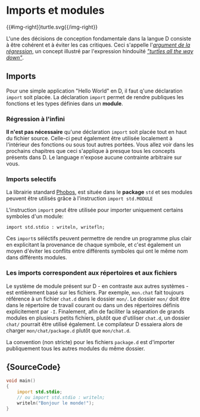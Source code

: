 # Imports et modules

{{#img-right}}turtle.svg{{/img-right}}

L'une des décisions de conception fondamentale dans la langue D consiste à être cohérent et à éviter les cas critiques. Ceci s'appelle l'[*argument de la régression*](https://fr.wikipedia.org/wiki/Argument_de_la_r%C3%A9gression), un concept illustré par l'expression hindouïté [*"turtles all the way down"*](https://en.wikipedia.org/wiki/Turtles_all_the_way_down).

## Imports

Pour une simple application "Hello World" en D, il faut q'une déclaration `import` soit placée. La déclaration `import` permet de rendre publiques les fonctions et les types définies dans un **module**.

### Régression à l'infini

**Il n'est pas nécessaire** qu'une déclaration `import` soit placée tout en haut du fichier source. Celle-ci peut également être utilisée localement à l'intérieur des fonctions ou sous tout autres portées. Vous allez voir dans les prochains chapitres que ceci s'applique à presque tous les concepts présents dans D. Le language n'expose aucune contrainte arbitraire sur vous. 

### Imports selectifs

La librairie standard [Phobos](https://dlang.org/phobos/), est située dans le **package** `std` et ses modules peuvent être utilisés grâce à l'instruction `import std.MODULE`

L'instruction `import` peut être utilisée pour importer uniquement certains symboles d'un module:

    import std.stdio : writeln, writefln;

Ces `import`s séléctifs peuvent permettre de rendre un programme plus clair en explicitant la provenance de chaque symbole, et c'est également un moyen d'éviter les conflits entre différents symboles qui ont le même nom dans différents modules.

### Les imports correspondent aux répertoires et aux fichiers

Le système de module présent sur D - en contraste aux autres systèmes - est entièrement basé sur les fichiers.
Par exemple, `mon.chat` fait toujours référence à un fichier `chat.d` dans le dossier `mon/`.
Le dossier `mon/` doit être dans le répertoire de travail courant ou dans un des répertoires définis explicitement par `-I`.
Finalement, afin de faciliter la séparation de grands modules en plusieurs petits fichiers, plutôt que d'utiliser `chat.d`, un dossier `chat/` pourrait être utilisé également.
Le compilateur D essaiera alors de charger `mon/chat/package.d` plutôt que `mon/chat.d`.

La convention (non stricte) pour les fichiers `package.d` est d'importer publiquement tous les autres modules du même dossier.

## {SourceCode}

```d
void main()
{
    import std.stdio;
    // ou import std.stdio : writeln;
    writeln("Bonjour le monde!");
}
```
